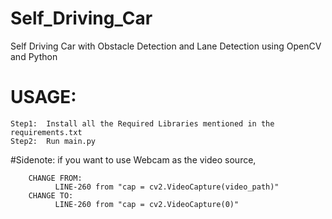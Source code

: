 # Self_Driving_Car
Self Driving Car with Obstacle Detection and Lane Detection using OpenCV and Python

# USAGE:

    Step1:  Install all the Required Libraries mentioned in the requirements.txt
    Step2:  Run main.py 
    
#Sidenote:
    if you want to use Webcam as the video source,
            
        CHANGE FROM:
              LINE-260 from "cap = cv2.VideoCapture(video_path)"
        CHANGE TO:
              LINE-260 from "cap = cv2.VideoCapture(0)"
            
